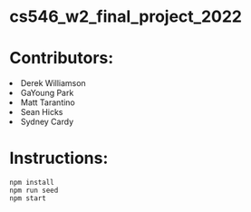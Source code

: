 # cs546_w2_final_project_2022

# Contributors: 
  <li>Derek Williamson</li>
  <li>GaYoung Park</li>
  <li>Matt Tarantino</li>
  <li>Sean Hicks</li>
  <li>Sydney Cardy</li>
  
# Instructions: 
  ```
  npm install
  npm run seed
  npm start
  ```
